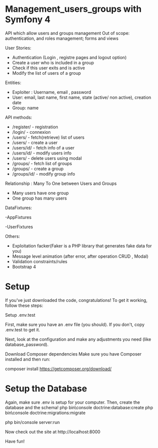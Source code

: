# Management_users_groups with Symfony 4

 API which allow users and groups management 
 Out of scope: authentication, and roles management; forms and views
 
 User Stories:
- Authentication (Login , registre pages and logout option)
- Create a user who is included in a group
- Check if this user exits and is active
- Modify the list of users of a group

Entities:
- Exploiter : Username, email , password
- User: email, last name, first name, state (active/ non active), creation date
- Group: name

API methods:
- /register/ - registration
- /login/ -   connexion
- /users/ - fetch(retrieve) list of users
- /users/ - create a user
- /users/id/ - fetch info of a user
- /users/id/ - modify users info
- /users/ -  delete users using modal
- /groups/ - fetch list of groups
- /groups/ - create a group
- /groups/id/ - modify group info

Relationship : Many To One between Users and Groups  
- Many users have one group
- One group has many users

DataFixtures:

-AppFixtures

-UserFixtures

Others:
- Exploitation facker(Faker is a PHP library that generates fake data for you)
- Message level animation (after error, after operation CRUD , Modal) 
- Validation constraints/rules
- Bootstrap 4

# Setup
If you've just downloaded the code, congratulations!
To get it working, follow these steps:

Setup .env.test

First, make sure you have an .env file (you should). If you don't, copy .env.test to get it.

Next, look at the configuration and make any adjustments you need (like database_password).

Download Composer dependencies
Make sure you have Composer installed and then run:    

composer install https://getcomposer.org/download/

# Setup the Database
Again, make sure .env is setup for your computer. Then, create the database and the schema!
php bin\console doctrine:database:create
php bin\console doctrine:migrations:migrate

php bin/console server:run

Now check out the site at http://localhost:8000

Have fun!
